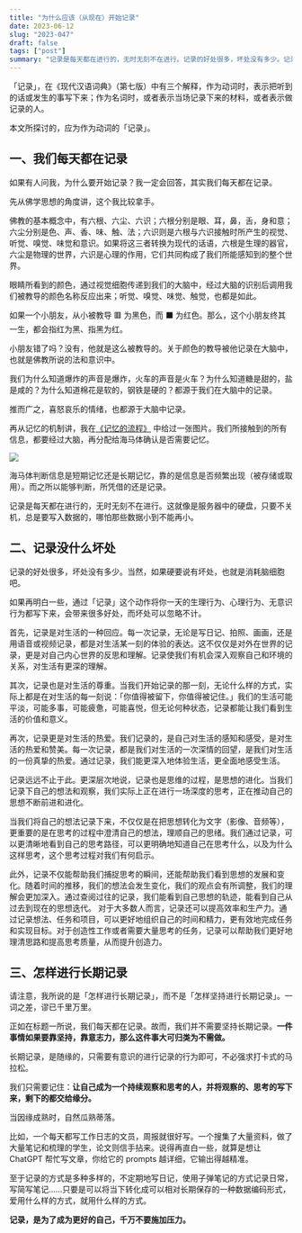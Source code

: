 ```yaml
---
title: "为什么应该（从现在）开始记录"
date: 2023-06-12
slug: "2023-047"
draft: false
tags: ["post"]
summary: "记录是每天都在进行的，无时无刻不在进行。记录的好处很多，坏处没有多少。记录可以帮助我们深入观察自己和环境的关系，对生活有更深的理解，也是对生活的一种回应和尊重，更是对生活的热爱。记录还可以提高效率和生产力，帮助我们更好地组织自己的时间和精力，更有效地完成任务和实现目标。记录的方式是多种多样的，只要是可以将当下转化成可以相对长期保存的一种数据编码形式，爱用什么样的方式，就用什么样的方式。"
---
```


「记录」，在《现代汉语词典》（第七版）中有三个解释，作为动词时，表示把听到的话或发生的事写下来；作为名词时，或者表示当场记录下来的材料，或者表示做记录的人。

本文所探讨的，应为作为动词的「记录」。

## 一、我们每天都在记录

如果有人问我，为什么要开始记录？我一定会回答，其实我们每天都在记录。

先从佛学思想的角度讲，这个我比较拿手。

佛教的基本概念中，有六根、六尘、六识；六根分别是眼、耳，鼻，舌，身和意；六尘分别是色、声、香、味、触、法；六识则是六根与六识接触时所产生的视觉、听觉、嗅觉、味觉和意识。如果将这三者转换为现代的话语，六根是生理的器官，六尘是物理的世界，六识是心理的作用，它们共同构成了我们所能感知到的整个世界。

眼睛所看到的颜色，通过视觉细胞传递到我们的大脑中，经过大脑的识别后调用我们被教导的颜色名称反应出来；听觉、嗅觉、味觉、触觉，也都是如此。

如果一个小朋友，从小被教导 🟥 为黑色，而 ⬛ 为红色。那么，这个小朋友终其一生，都会指红为黑、指黑为红。

小朋友错了吗？没有，他就是这么被教导的。关于颜色的教导被他记录在大脑中，也就是佛教所说的法和意识中。

我们为什么知道爆炸的声音是爆炸，火车的声音是火车？为什么知道糖是甜的，盐是咸的？为什么知道棉花是软的，钢铁是硬的？都源于我们在大脑中的记录。

推而广之，喜怒哀乐的情绪，也都源于大脑中记录。

再从记忆的机制讲，我在[《记忆的流程》](https://xiaobot.net/post/2a7b03d5-1d61-4b59-8b46-074a93879df0) 中给过一张图片。我们所接触到的所有信息，都要经过大脑，再分配给海马体确认是否需要记忆。

![](https://cos.justgoidea.com/justgoidea/uPic/2023/06/11/BOLe0W.webp)

海马体判断信息是短期记忆还是长期记忆，靠的是信息是否频繁出现（被存储或取用）。而之所以能够判断，所凭借的还是记录。

记录是每天都在进行的，无时无刻不在进行。这就像是服务器中的硬盘，只要不关机，总是要写入数据的，哪怕那些数据小到不能再小。

## 二、记录没什么坏处

记录的好处很多，坏处没有多少。当然，如果硬要说有坏处，也就是消耗脑细胞吧。

如果再明白一些，通过「记录」这个动作将你一天的生理行为、心理行为、无意识行为都写下来，会带来很多好处，而坏处可以忽略不计。

首先，记录是对生活的一种回应。每一次记录，无论是写日记、拍照、画画，还是用语音或视频记录，都是对生活某一刻的体验的表达。这不仅仅是对外在世界的记录，更是对自己内心世界的反思和理解。记录使我们有机会深入观察自己和环境的关系，对生活有更深的理解。

其次，记录也是对生活的尊重。当我们开始记录的那一刻，无论什么样的方式，实际上都是在对生活的每一刻说：「你值得被留下，你值得被记住。」我们的生活可能平淡，可能多事，可能疲惫，可能喜悦，但无论何种状态，记录都能让我们看到生活的价值和意义。

再次，记录更是对生活的热爱。我们记录的，是自己对生活的感知和感受，是对生活的热爱和赞美。每一次记录，都是我们对生活的一次深情的回望，是我们对生活的一份真挚的热爱。通过记录，我们能更深入地体验生活，更全面地感受生活。

记录远远不止于此。更深层次地说，记录也是思维的过程，是思想的进化。当我们记录下自己的想法和观察，我们实际上正在进行一场深度的思考，正在推动自己的思想不断前进和进化。

当我们将自己的想法记录下来，不仅仅是在把思想转化为文字（影像、音频等），更重要的是在思考的过程中澄清自己的想法，理顺自己的思绪。我们通过记录，可以更清晰地看到自己的思考路径，可以更明确地知道自己在思考什么，以及为什么这样思考，这个思考过程对我们有何启示。

此外，记录不仅能帮助我们捕捉思考的瞬间，还能帮助我们看到思想的发展和变化。随着时间的推移，我们的想法会发生变化，我们的观点会有所调整，我们的理解会更加深入。通过查阅过往的记录，我们能看到自己思想的轨迹，能看到自己从过去到现在的思想迭代。
对于大多数人而言，记录还可以提高效率和生产力。通过记录想法、任务和项目，可以更好地组织自己的时间和精力，更有效地完成任务和实现目标。对于创造性工作或者需要大量思考的任务，记录可以帮助我们更好地理清思路和提高思考质量，从而提升创造力。

## 三、怎样进行长期记录

请注意，我所说的是「怎样进行长期记录」，而不是「怎样坚持进行长期记录」。一词之差，谬已千里万里。

正如在标题一所说，我们每天都在记录。故而，我们并不需要坚持长期记录。**一件事情如果要靠坚持，靠意志力，那么这件事大可归类为不需做。**

长期记录，是随缘的，只需要有意识的进行记录的行为即可，不必强求打卡式的马拉松。

我们只需要记住：**让自己成为一个持续观察和思考的人，并将观察的、思考的写下来，剩下的都交给缘分。**

当因缘成熟时，自然瓜熟蒂落。

比如，一个每天都写工作日志的文员，周报就很好写。一个搜集了大量资料，做了大量笔记和梳理的学生，论文则信手拈来。说得再直白一些，就算是想让 ChatGPT 帮忙写文章，你给它的 prompts 越详细，它输出得越精准。

至于记录的方式是多种多样的，不定期地写日记，使用子弹笔记的方式记录日常，写简写笔记……只要是可以将当下转化成可以相对长期保存的一种数据编码形式，爱用什么样的方式，就用什么样的方式。

**记录，是为了成为更好的自己，千万不要施加压力。**
